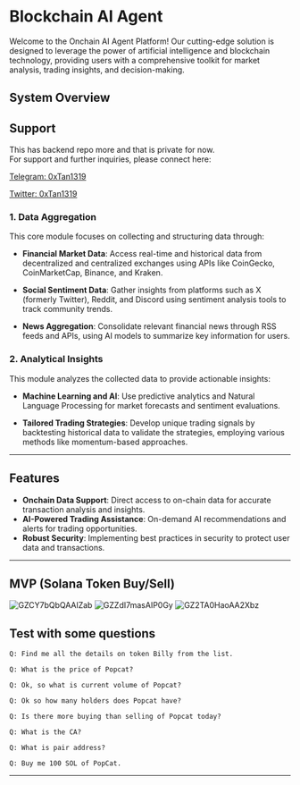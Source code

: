 **Blockchain AI Agent**
=====================================

Welcome to the Onchain AI Agent Platform! Our cutting-edge solution is designed to leverage the power of artificial intelligence and blockchain technology, providing users with a comprehensive toolkit for market analysis, trading insights, and decision-making.

## System Overview

## Support
This has backend repo more and that is private for now. <br/>
For support and further inquiries, please connect here: 

[Telegram: 0xTan1319](https://t.me/shiny0103)

[Twitter: 0xTan1319](https://x.com/0xTan1319)

### 1. Data Aggregation

This core module focuses on collecting and structuring data through:

- **Financial Market Data**: Access real-time and historical data from decentralized and centralized exchanges using APIs like CoinGecko, CoinMarketCap, Binance, and Kraken.
  
- **Social Sentiment Data**: Gather insights from platforms such as X (formerly Twitter), Reddit, and Discord using sentiment analysis tools to track community trends.
  
- **News Aggregation**: Consolidate relevant financial news through RSS feeds and APIs, using AI models to summarize key information for users.

### 2. Analytical Insights

This module analyzes the collected data to provide actionable insights:

- **Machine Learning and AI**: Use predictive analytics and Natural Language Processing for market forecasts and sentiment evaluations.
  
- **Tailored Trading Strategies**: Develop unique trading signals by backtesting historical data to validate the strategies, employing various methods like momentum-based approaches.

---

## Features

- **Onchain Data Support**: Direct access to on-chain data for accurate transaction analysis and insights.
- **AI-Powered Trading Assistance**: On-demand AI recommendations and alerts for trading opportunities.
- **Robust Security**: Implementing best practices in security to protect user data and transactions.

---


## MVP (Solana Token Buy/Sell)
![GZCY7bQbQAAlZab](https://github.com/user-attachments/assets/42228272-fa66-4bc9-bcd3-89afba12f9b9)
![GZZdI7masAIP0Gy](https://github.com/user-attachments/assets/59c207cf-2dc7-43d9-a227-ffdf4d50cc95)
![GZ2TA0HaoAA2Xbz](https://github.com/user-attachments/assets/d2f209b5-52f4-4af1-92d8-08c96e5b1fb7)


## Test with some questions
```
Q: Find me all the details on token Billy from the list.
```
```
Q: What is the price of Popcat?
```
```
Q: Ok, so what is current volume of Popcat?
```
```
Q: Ok so how many holders does Popcat have?
```
```
Q: Is there more buying than selling of Popcat today?
```
```
Q: What is the CA?
```
```
Q: What is pair address?
```
```
Q: Buy me 100 SOL of PopCat.
```

---

